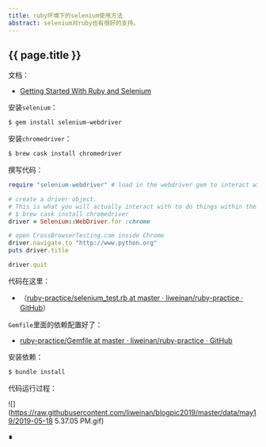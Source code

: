 ```yaml
---
title: ruby环境下的selenium使用方法
abstract: selenium对ruby也有很好的支持。
---
```


## {{ page.title }}

文档：

* [Getting Started With Ruby and Selenium](https://help.crossbrowsertesting.com/selenium-testing/tutorials/getting-started-with-ruby-and-selenium/)

安装`selenium`：

```bash
$ gem install selenium-webdriver
```

安装`chromedriver`：

```bash
$ brew cask install chromedriver
```

撰写代码：

```ruby
require "selenium-webdriver" # load in the webdriver gem to interact with Selenium

# create a driver object.
# This is what you will actually interact with to do things within the automated
# $ brew cask install chromedriver
driver = Selenium::WebDriver.for :chrome

# open CrossBrowserTesting.com inside Chrome
driver.navigate.to "http://www.python.org"
puts driver.title

driver.quit
```


代码在这里：

* （[ruby-practice/selenium_test.rb at master · liweinan/ruby-practice · GitHub](https://github.com/liweinan/ruby-practice/blob/master/selenium_test.rb)）

`Gemfile`里面的依赖配置好了：

* [ruby-practice/Gemfile at master · liweinan/ruby-practice · GitHub](https://github.com/liweinan/ruby-practice/blob/master/Gemfile)

安装依赖：

```bash
$ bundle install
```

代码运行过程：

![](https://raw.githubusercontent.com/liweinan/blogpic2019/master/data/may19/2019-05-18 5.37.05 PM.gif)

∎